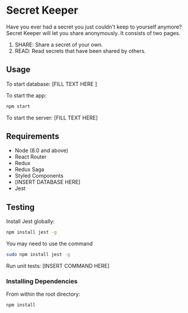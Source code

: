 # Secret Keeper

Have you ever had a secret you just couldn't keep to yourself anymore? Secret Keeper will let you share anonymously. It consists of two pages. 

1. SHARE: Share a secret of your own.
2. READ: Read secrets that have been shared by others.

## Usage

To start database:
[FILL TEXT HERE ]

To start the app:
```sh
npm start
```

To start the server:
[FILL TEXT HERE]

## Requirements

- Node (8.0 and above)
- React Router
- Redux
- Redux Saga
- Styled Components
- [INSERT DATABASE HERE]
- Jest

## Testing

Install Jest globally:
```sh
npm install jest -g
```
You may need to use the command
```sh
sudo npm install jest -g
```

Run unit tests:
[INSERT COMMAND HERE]

### Installing Dependencies

From within the root directory:

```sh
npm install
```